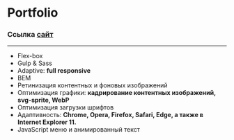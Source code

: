# Portfolio
### Ссылка [сайт](https://shramkoweb.github.io/Portfolio)

***
- Flex-box
- Gulp & Sass
- Adaptive: **full responsive**
- BEM
- Ретинизация контентных и фоновых изображений
- Оптимизация графики: **кадрирование контентных изображений, svg-sprite, WebP**
- Оптимизация загрузки шрифтов
- Адаптивность: **Chrome, Opera, Firefox, Safari, Edge, а также в Internet Explorer 11.**
- JavaScript меню и анимированный текст
